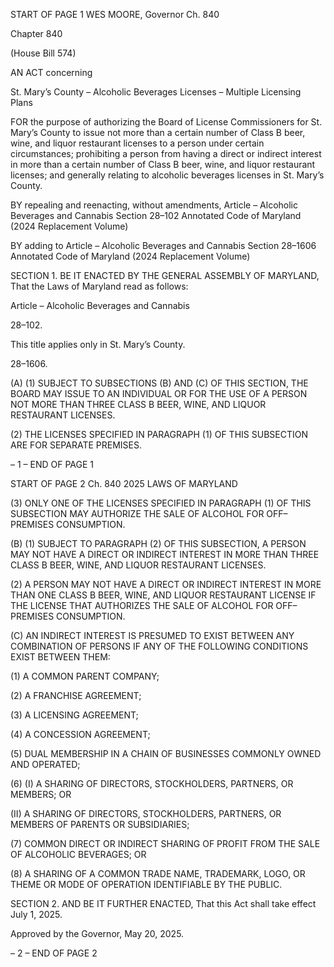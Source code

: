 START OF PAGE 1
WES MOORE, Governor Ch. 840

Chapter 840

(House Bill 574)

AN ACT concerning

St. Mary’s County – Alcoholic Beverages Licenses – Multiple Licensing Plans

FOR the purpose of authorizing the Board of License Commissioners for St. Mary’s County
to issue not more than a certain number of Class B beer, wine, and liquor restaurant
licenses to a person under certain circumstances; prohibiting a person from having
a direct or indirect interest in more than a certain number of Class B beer, wine, and
liquor restaurant licenses; and generally relating to alcoholic beverages licenses in
St. Mary’s County.

BY repealing and reenacting, without amendments,
Article – Alcoholic Beverages and Cannabis
Section 28–102
Annotated Code of Maryland
(2024 Replacement Volume)

BY adding to
Article – Alcoholic Beverages and Cannabis
Section 28–1606
Annotated Code of Maryland
(2024 Replacement Volume)

SECTION 1. BE IT ENACTED BY THE GENERAL ASSEMBLY OF MARYLAND,
That the Laws of Maryland read as follows:

Article – Alcoholic Beverages and Cannabis

28–102.

This title applies only in St. Mary’s County.

28–1606.

(A) (1) SUBJECT TO SUBSECTIONS (B) AND (C) OF THIS SECTION, THE
BOARD MAY ISSUE TO AN INDIVIDUAL OR FOR THE USE OF A PERSON NOT MORE
THAN THREE CLASS B BEER, WINE, AND LIQUOR RESTAURANT LICENSES.

(2) THE LICENSES SPECIFIED IN PARAGRAPH (1) OF THIS
SUBSECTION ARE FOR SEPARATE PREMISES.

– 1 –
END OF PAGE 1

START OF PAGE 2
Ch. 840 2025 LAWS OF MARYLAND

(3) ONLY ONE OF THE LICENSES SPECIFIED IN PARAGRAPH (1) OF
THIS SUBSECTION MAY AUTHORIZE THE SALE OF ALCOHOL FOR OFF–PREMISES
CONSUMPTION.

(B) (1) SUBJECT TO PARAGRAPH (2) OF THIS SUBSECTION, A PERSON
MAY NOT HAVE A DIRECT OR INDIRECT INTEREST IN MORE THAN THREE CLASS B
BEER, WINE, AND LIQUOR RESTAURANT LICENSES.

(2) A PERSON MAY NOT HAVE A DIRECT OR INDIRECT INTEREST IN
MORE THAN ONE CLASS B BEER, WINE, AND LIQUOR RESTAURANT LICENSE IF THE
LICENSE THAT AUTHORIZES THE SALE OF ALCOHOL FOR OFF–PREMISES
CONSUMPTION.

(C) AN INDIRECT INTEREST IS PRESUMED TO EXIST BETWEEN ANY
COMBINATION OF PERSONS IF ANY OF THE FOLLOWING CONDITIONS EXIST
BETWEEN THEM:

(1) A COMMON PARENT COMPANY;

(2) A FRANCHISE AGREEMENT;

(3) A LICENSING AGREEMENT;

(4) A CONCESSION AGREEMENT;

(5) DUAL MEMBERSHIP IN A CHAIN OF BUSINESSES COMMONLY
OWNED AND OPERATED;

(6) (I) A SHARING OF DIRECTORS, STOCKHOLDERS, PARTNERS, OR
MEMBERS; OR

(II) A SHARING OF DIRECTORS, STOCKHOLDERS, PARTNERS, OR
MEMBERS OF PARENTS OR SUBSIDIARIES;

(7) COMMON DIRECT OR INDIRECT SHARING OF PROFIT FROM THE
SALE OF ALCOHOLIC BEVERAGES; OR

(8) A SHARING OF A COMMON TRADE NAME, TRADEMARK, LOGO, OR
THEME OR MODE OF OPERATION IDENTIFIABLE BY THE PUBLIC.

SECTION 2. AND BE IT FURTHER ENACTED, That this Act shall take effect July
1, 2025.

Approved by the Governor, May 20, 2025.

– 2 –
END OF PAGE 2